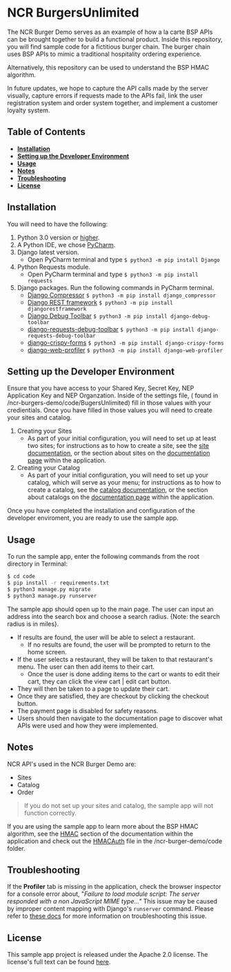 # NCR BurgersUnlimited
The NCR Burger Demo serves as an example of how a la carte BSP APIs can be brought together to build a functional product. Inside this repository, you will find sample code for a fictitious burger chain. The burger chain uses BSP APIs to mimic a traditional hospitality ordering experience.

Alternatively, this repository can be used to understand the BSP HMAC algorithm.

In future updates, we hope to capture the API calls made by the server visually, capture errors if requests made to the APIs fail, link the user registration system and order system together, and implement a customer loyalty system.


## Table of Contents
* __[Installation](#installation)__
* __[Setting up the Developer Environment](#setting-up-the-developer-environment)__
* __[Usage](#usage)__
* __[Notes](#notes)__
* __[Troubleshooting](#troubleshooting)__
* __[License](#license)__

## Installation
You will need to have the following:
1. Python 3.0 version or [higher](https://www.python.org/downloads/).
2. A Python IDE, we chose [PyCharm](https://www.jetbrains.com/pycharm/download/#section=mac).
3. Django latest version.
   * Open PyCharm terminal and type ```$ python3 -m pip install Django```
4. Python Requests module.
   * Open PyCharm terminal and type ```$ python3 -m pip install requests```
5. Django packages. Run the following commands in PyCharm terminal.
   * [Django Compressor](https://django-compressor.readthedocs.io/en/stable/) ```$ python3 -m pip install django_compressor```
   * [Django REST framework](https://www.django-rest-framework.org/) ```$ python3 -m pip install djangorestframework```
   * [Django Debug Toolbar](https://django-debug-toolbar.readthedocs.io/en/latest/) ```$ python3 -m pip install django-debug-toolbar```
   * [django-requests-debug-toolbar](https://github.com/marceltschoppch/django-requests-debug-toolbar) ```$ python3 -m pip install django-requests-debug-toolbar```
   * [django-crispy-forms](https://django-crispy-forms.readthedocs.io/en/latest/) ```$ python3 -m pip install django-crispy-forms```
   * [django-web-profiler](https://github.com/MicroPyramid/django-web-profiler) ```$ python3 -m pip install django-web-profiler```
   
## Setting up the Developer Environment
Ensure that you have access to your Shared Key, Secret Key, NEP Application Key and NEP Organzation. Inside of the settings file, ( found in /ncr-burgers-demo/code/BugersUnlimited) fill in those values with your credientials. Once you have filled in those values you will need to create your sites and catalog.
 
1. Creating your Sites
   * As part of your initial configuration, you will need to set up at least two sites; for instructions as to how to create a site, see the [site documentation](https://developer.ncr.com/portals/dev-portal/api-explorer/details/15/documentation?version=1.99&path=post_sites_import), or the section about sites on the [documentation page](https://burgersdemo.ncrcloud.com/burger/about#Sites_Quick_Start) within the application.
2. Creating your Catalog 
   * As part of your initial configuration, you will need to set up your catalog, which will serve as your menu; for instructions as to how to create a catalog, see the [catalog documentation](https://developer.ncr.com/portals/dev-portal/api-explorer/details/8/documentation?version=2.99), or the section about catalogs on the [documentation page](https://burgersdemo.ncrcloud.com/burger/about#Tutorial_Catalog) within the application.
   
Once you have completed the installation and configuration of the developer enviroment, you are ready to use the sample app.

## Usage
To run the sample app, enter the following commands from the root directory in Terminal:
```bash
$ cd code
$ pip install -r requirements.txt
$ python3 manage.py migrate
$ python3 manage.py runserver
```

The sample app should open up to the main page. The user can input an address into the search box and choose a search radius. {Note: the search radius is in miles}. 

* If results are found, the user will be able to select a restaurant.
    * If no results are found, the user will be prompted to return to the home screen. 
* If the user selects a restaurant, they will be taken to that restaurant's menu. The user can then add items to their cart. 
    * Once the user is done adding items to the cart or wants to edit their cart, they can click the view cart | edit cart button. 
* They will then be taken to a page to update their cart. 
* Once they are satisfied, they are checkout by clicking the checkout button. 
* The payment page is disabled for safety reasons.
* Users should then navigate to the documentation page to discover what APIs were used and how they were implemented.

## Notes
 NCR API's used in the NCR Burger Demo are:<br/>
- Sites
- Catalog
- Order <br/>

> If you do not set up your sites and catalog, the sample app will not function correctly.

If you are using the sample app to learn more about the BSP HMAC algorithm, see the [HMAC](https://burgersdemo.ncrcloud.com/burger/about#Authentication_HMAC) section of the documentation within the application and check out the [HMACAuth](code/HMACAuth.py) file in the /ncr-burger-demo/code folder.

## Troubleshooting
If the **Profiler** tab is missing in the application, check the browser inspector for a console error about, "*Failure to load module script: The server responded with a non JavaScript MIME type..."* This issue may be caused by improper content mapping with Django's ```runserver``` command. Please refer to [these docs](https://django-debug-toolbar.readthedocs.io/en/latest/installation.html#troubleshooting) for more information on troubleshooting this issue.

## License
This sample app project is released under the Apache 2.0 license. The license's full text can be found [here](https://github.com/NCR-Corporation/sample-app-burgers/blob/main/LICENSE).
